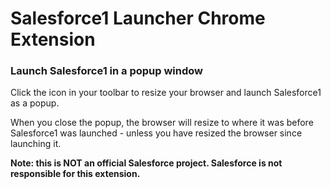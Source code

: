 Salesforce1 Launcher Chrome Extension
====================

### Launch Salesforce1 in a popup window

Click the icon in your toolbar to resize your browser and launch Salesforce1 as a popup. 

When you close the popup, the browser will resize to where it was before Salesforce1 was launched - unless you have resized the browser since launching it.

**Note: this is NOT an official Salesforce project. Salesforce is not responsible for this extension.**
